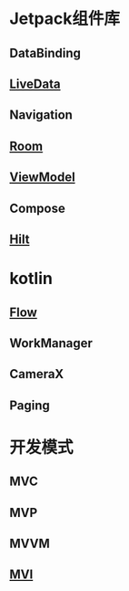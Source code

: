 # Jetpack组件库

## DataBinding

## [LiveData](/app/src/main/java/com/justin/jetpacklearn/LiveData)

## Navigation

## [Room](/app/src/main/java/com/justin/jetpacklearn/Room)

## [ViewModel](/app/src/main/java/com/justin/jetpacklearn/ViewModel)

## Compose

## [Hilt](/app/src/main/java/com/justin/jetpacklearn/hilt)

# kotlin

## [Flow](/app/src/main/java/com/justin/jetpacklearn/Flow)

## WorkManager

## CameraX

## Paging


# 开发模式

## MVC


## MVP


## MVVM


## [MVI](/app/src/main/java/com/justin/jetpacklearn/mvi)